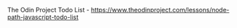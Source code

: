 The Odin Project Todo List - https://www.theodinproject.com/lessons/node-path-javascript-todo-list

